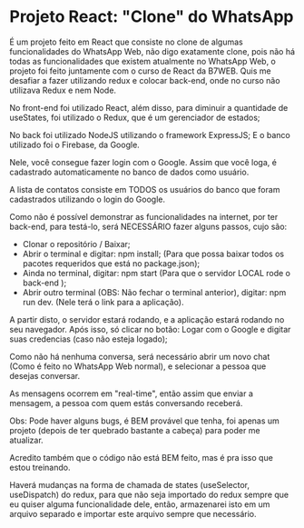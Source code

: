 # Projeto React: "Clone" do WhatsApp

É um projeto feito em React que consiste no clone de algumas funcionalidades do WhatsApp Web,
não digo exatamente clone, pois não há todas as funcionalidades que existem atualmente no WhatsApp Web, o projeto foi feito juntamente com o curso de React da B7WEB. Quis me desafiar a fazer utilizando redux e colocar back-end, onde no curso não utilizava Redux e nem Node.

No front-end foi utilizado React, além disso, para diminuir a quantidade de useStates, foi utilizado o Redux, que é um gerenciador de estados;

No back foi utilizado NodeJS utilizando o framework ExpressJS;
E o banco utilizado foi o Firebase, da Google.

Nele, você consegue fazer login com o Google. Assim que você loga, é cadastrado automaticamente no banco de dados como usuário.

A lista de contatos consiste em TODOS os usuários do banco que foram cadastrados utilizando o login do Google.

Como não é possível demonstrar as funcionalidades na internet, por ter back-end, para testá-lo, será NECESSÁRIO fazer alguns passos, cujo são:

- Clonar o repositório / Baixar;
- Abrir o terminal e digitar: npm install; (Para que possa baixar todos os pacotes requeridos que está no package.json);
- Ainda no terminal, digitar: npm start (Para que o servidor LOCAL rode o back-end );
- Abrir outro terminal (OBS: Não fechar o terminal anterior), digitar: npm run dev. (Nele terá o link para a aplicação).

A partir disto, o servidor estará rodando, e a aplicação estará rodando no seu navegador. Após isso, só clicar no botão: Logar com o Google e digitar suas credencias (caso não esteja logado);

Como não há nenhuma conversa, será necessário abrir um novo chat (Como é feito no WhatsApp Web normal), e selecionar a pessoa que desejas conversar.

As mensagens ocorrem em "real-time", então assim que enviar a mensagem, a pessoa com quem estás conversando receberá.

Obs: Pode haver alguns bugs, é BEM provável que tenha, foi apenas um projeto (depois de ter quebrado bastante a cabeça) para poder me atualizar.

Acredito também que o código não está BEM feito, mas é pra isso que estou treinando.

Haverá mudanças na forma de chamada de states (useSelector, useDispatch) do redux, para que não seja importado do redux sempre que eu quiser alguma funcionalidade dele, então, armazenarei isto em um arquivo separado e importar este arquivo sempre que necessário.
